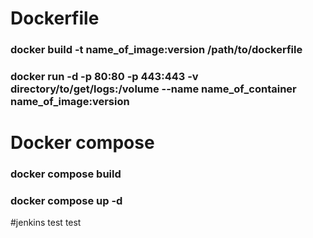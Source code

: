 # Dockerfile
### docker build -t name_of_image:version /path/to/dockerfile
### docker run -d -p 80:80 -p 443:443 -v directory/to/get/logs:/volume --name name_of_container name_of_image:version

# Docker compose
### docker compose build
### docker compose up -d
#jenkins test test
